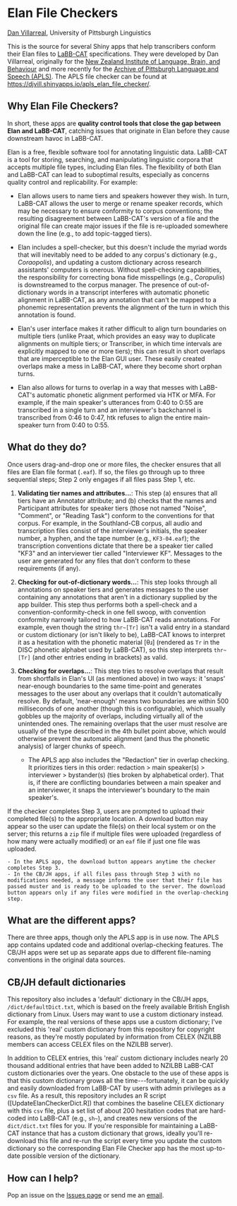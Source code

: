 # Elan File Checkers

[Dan Villarreal](https://www.linguistics.pitt.edu/people/dan-villarreal), University of Pittsburgh Linguistics

This is the source for several Shiny apps that help transcribers conform their Elan files to [LaBB-CAT](https://labbcat.canterbury.ac.nz/system/) specifications. They were developed by Dan Villarreal, originally for the [New Zealand Institute of Language, Brain, and Behaviour](https://www.canterbury.ac.nz/nzilbb/) and more recently for the [Archive of Pittsburgh Language and Speech (APLS)](https://labb-cat.linguistics.pitt.edu/labbcat/). The APLS file checker can be found at https://djvill.shinyapps.io/apls_elan_file_checker/.


## Why Elan File Checkers?

In short, these apps are **quality control tools that close the gap between Elan and LaBB-CAT**, catching issues that originate in Elan before they cause downstream havoc in LaBB-CAT.

Elan is a free, flexible software tool for annotating linguistic data. LaBB-CAT is a tool for storing, searching, and manipulating linguistic corpora that accepts multiple file types, including Elan files. The flexibility of both Elan and LaBB-CAT can lead to suboptimal results, especially as concerns quality control and replicability. For example:

- Elan allows users to name tiers and speakers however they wish. In turn, LaBB-CAT allows the user to merge or rename speaker records, which may be necessary to ensure conformity to corpus conventions; the resulting disagreement between LaBB-CAT's version of a file and the original file can create major issues if the file is re-uploaded somewhere down the line (e.g., to add topic-tagged tiers).

- Elan includes a spell-checker, but this doesn't include the myriad words that will inevitably need to be added to any corpus's dictionary (e.g., *Coraopolis*), and updating a custom dictionary across research assistants' computers is onerous. Without spell-checking capabilities, the responsibility for correcting bona fide misspellings (e.g., *Coropulis*) is downstreamed to the corpus manager. The presence of out-of-dictionary words in a transcript interferes with automatic phonetic alignment in LaBB-CAT, as any annotation that can't be mapped to a phonemic representation prevents the alignment of the turn in which this annotation is found.

- Elan's user interface makes it rather difficult to align turn boundaries on multiple tiers (unlike Praat, which provides an easy way to duplicate alignments on multiple tiers; or Transcriber, in which time intervals are explicitly mapped to one or more tiers); this can result in short overlaps that are imperceptible to the Elan GUI user. These easily created overlaps make a mess in LaBB-CAT, where they become short orphan turns.

- Elan also allows for turns to overlap in a way that messes with LaBB-CAT's automatic phonetic alignment performed via HTK or MFA. For example, if the main speaker's utterances from 0:40 to 0:55 are transcribed in a single turn and an interviewer's backchannel is transcribed from 0:46 to 0:47, htk refuses to align the entire main-speaker turn from 0:40 to 0:55.


## What do they do?

Once users drag-and-drop one or more files, the checker ensures that all files are Elan file format (`.eaf`). If so, the files go through up to three sequential steps; Step 2 only engages if all files pass Step 1, etc.

1. **Validating tier names and attributes...**: This step (a) ensures that all tiers have an Annotator attribute; and (b) checks that the names and Participant attributes for speaker tiers (those not named "Noise", "Comment", or "Reading Task") conform to the conventions for that corpus. For example, in the Southland-CB corpus, all audio and transcription files consist of the interviewer's initials, the speaker number, a hyphen, and the tape number (e.g., `KF3-04.eaf`); the transcription conventions dictate that there be a speaker tier called "KF3" and an interviewer tier called "Interviewer KF". Messages to the user are generated for any files that don't conform to these requirements (if any).

2. **Checking for out-of-dictionary words...**: This step looks through all annotations on speaker tiers and generates messages to the user containing any annotations that aren't in a dictionary supplied by the app builder. This step thus performs both a spell-check and a convention-conformity-check in one fell swoop, with convention conformity narrowly tailored to how LaBB-CAT reads annotations. For example, even though the string `thr~[Tr]` isn't a valid entry in a standard or custom dictionary (or isn't likely to be), LaBB-CAT knows to interpret it as a hesitation with the phonetic material \[θɹ\] (rendered as `Tr` in the DISC phonetic alphabet used by LaBB-CAT), so this step interprets `thr~[Tr]` (and other entries ending in brackets) as valid.

3. **Checking for overlaps...**: This step tries to resolve overlaps that result from shortfalls in Elan's UI (as mentioned above) in two ways: it 'snaps' near-enough boundaries to the same time-point and generates messages to the user about any overlaps that it couldn't automatically resolve. By default, 'near-enough' means two boundaries are within 500 milliseconds of one another (though this is configurable), which usually gobbles up the majority of overlaps, including virtually all of the unintended ones. The remaining overlaps that the user must resolve are usually of the type described in the 4th bullet point above, which would otherwise prevent the automatic alignment (and thus the phonetic analysis) of larger chunks of speech. 
	- The APLS app also includes the "Redaction" tier in overlap checking. It prioritizes tiers in this order: redaction > main speaker(s) > interviewer > bystander(s) (ties broken by alphabetical order). That is, if there are conflicting boundaries between a main speaker and an interviewer, it snaps the interviewer's boundary to the main speaker's. 

If the checker completes Step 3, users are prompted to upload their completed file(s) to the appropriate location. A download button may appear so the user can update the file(s) on their local system or on the server; this returns a `zip` file if multiple files were uploaded (regardless of how many were actually modified) or an `eaf` file if just one file was uploaded. 

	- In the APLS app, the download button appears anytime the checker completes Step 3.
	- In the CB/JH apps, if all files pass through Step 3 with no modifications needed, a message informs the user that their file has passed muster and is ready to be uploaded to the server. The download button appears only if any files were modified in the overlap-checking step.


## What are the different apps?

There are three apps, though only the APLS app is in use now. The APLS app contains updated code and additional overlap-checking features. The CB/JH apps were set up as separate apps due to different file-naming conventions in the original data sources.


## CB/JH default dictionaries

This repository also includes a 'default' dictionary in the CB/JH apps, `/dict/defaultDict.txt`, which is based on the freely available British English dictionary from Linux. Users may want to use a custom dictionary instead. For example, the real versions of these apps use a custom dictionary; I've excluded this 'real' custom dictionary from this repository for copyright reasons, as they're mostly populated by information from CELEX (NZILBB members can access CELEX files on the NZILBB server). 

In addition to CELEX entries, this 'real' custom dictionary includes nearly 20 thousand additional entries that have been added to NZILBB LaBB-CAT custom dictionaries over the years. One obstacle to the use of these apps is that this custom dictionary grows all the time---fortunately, it can be quickly and easily downloaded from LaBB-CAT by users with admin privileges as a `csv` file. As a result, this repository includes an R script ([UpdateElanCheckerDict.R]) that combines the baseline CELEX dictionary with this `csv` file, plus a set list of about 200 hesitation codes that are hard-coded into LaBB-CAT (e.g., `sh~`), and creates new versions of the `dict/dict.txt` files for you. If you're responsible for maintaining a LaBB-CAT instance that has a custom dictionary that grows, ideally you'll re-download this file and re-run the script every time you update the custom dictionary so the corresponding Elan File Checker app has the most up-to-date possible version of the dictionary.

## How can I help?

Pop an issue on the [Issues page](https://github.com/djvill/elan-file-checkers/issues) or send me an [email](mailto:d.vill@pitt.edu?subject=GitHub%3A%20Elan%20File%20Checker).

